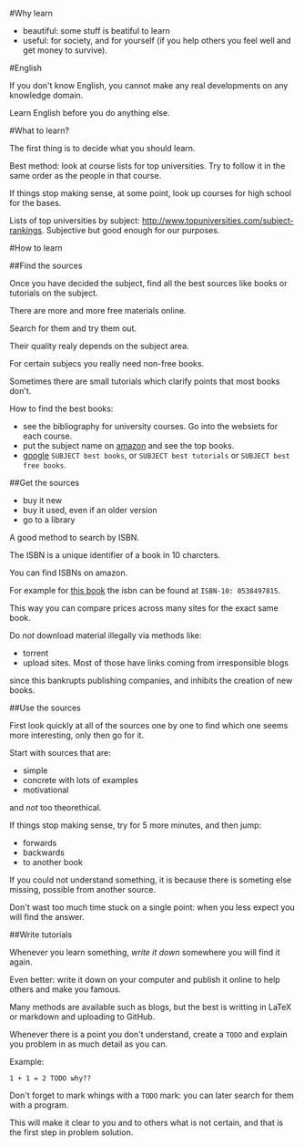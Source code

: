 #Why learn

- beautiful: some stuff is beatiful to learn
- useful: for society, and for yourself (if you help others you feel well and get money to survive).

#English

If you don't know English, you cannot make any real developments on any knowledge domain.

Learn English before you do anything else.

#What to learn?

The first thing is to decide what you should learn.

Best method: look at course lists for top universities. Try to follow it in the same order as the people in that course.

If things stop making sense, at some point, look up courses for high school for the bases.

Lists of top universities by subject: <http://www.topuniversities.com/subject-rankings>. Subjective but good enough for our purposes.

#How to learn

##Find the sources

Once you have decided the subject, find all the best sources like books or tutorials on the subject.

There are more and more free materials online.

Search for them and try them out.

Their quality realy depends on the subject area.

For certain subjecs you really need non-free books.

Sometimes there are small tutorials which clarify points that most books don't.

How to find the best books:

- see the bibliography for university courses. Go into the websiets for each course.
- put the subject name on [amazon](http://www.amazon.com/) and see the top books.
- [google](https://google.com) `SUBJECT best books`, or `SUBJECT best tutorials` or `SUBJECT best free books`.

##Get the sources

- buy it new
- buy it used, even if an older version
- go to a library

A good method to search by ISBN.

The ISBN is a unique identifier of a book in 10 charcters.

You can find ISBNs on amazon.

For example for [this book](http://www.amazon.com/Calculus-James-Stewart/dp/0538497815) the isbn can be found at `ISBN-10: 0538497815`.

This way you can compare prices across many sites for the exact same book.

Do *not* download material illegally via methods like:

- torrent
- upload sites. Most of those have links coming from irresponsible blogs

since this bankrupts publishing companies, and inhibits the creation of new books.

##Use the sources

First look quickly at all of the sources one by one to find which one seems more interesting, only then go for it.

Start with sources that are:

- simple
- concrete with lots of examples
- motivational

and *not* too theorethical.

If things stop making sense, try for 5 more minutes, and then jump:

- forwards
- backwards
- to another book

If you could not understand something, it is because there is someting else missing, possible from another source.

Don't wast too much time stuck on a single point: when you less expect you will find the answer.

##Write tutorials

Whenever you learn something, *write it down* somewhere you will find it again.

Even better: write it down on your computer and publish it online to help others and make you famous.

Many methods are available such as blogs, but the best is writting in LaTeX or markdown and uploading to GitHub.

Whenever there is a point you don't understand, create a `TODO` and explain you problem in as much detail as you can.

Example:

    1 + 1 = 2 TODO why??

Don't forget to mark whings with a `TODO` mark: you can later search for them with a program.

This will make it clear to you and to others what is not certain, and that is the first step in problem solution.
